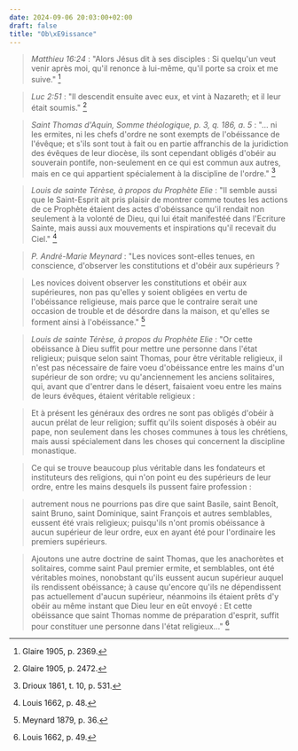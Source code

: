 ```yaml
---
date: 2024-09-06 20:03:00+02:00
draft: false
title: "Ob\xE9issance"
---
```





> *Matthieu 16:24* : "Alors Jésus dit à ses disciples : Si quelqu'un veut venir après moi, qu'il renonce à lui-même, qu'il porte sa croix et me suive." [^1]

[^1]: Glaire 1905, p. 2369.

> *Luc 2:51* : "Il descendit ensuite avec eux, et vint à Nazareth; et il leur était soumis." [^2]

[^2]: Glaire 1905, p. 2472.

> *Saint Thomas d'Aquin, Somme théologique, p. 3, q. 186, a. 5* : "... ni les ermites, ni les chefs d'ordre ne sont exempts de l'obéissance de l'évêque; et s'ils sont tout à fait ou en partie affranchis de la juridiction des évêques de leur diocèse, ils sont cependant obligés d'obéir au souverain pontife, non-seulement en ce qui est commun aux autres, mais en ce qui appartient spécialement à la discipline de l'ordre." [^3]

[^3]: Drioux 1861, t. 10, p. 531.

> *Louis de sainte Térèse, à propos du Prophète Elie* : "Il semble aussi que le Saint-Esprit ait pris plaisir de montrer comme toutes les actions de ce Prophète étaient des actes d'obéissance qu'il rendait non seulement à la volonté de Dieu, qui lui était manifestéé dans l'Ecriture Sainte, mais aussi aux mouvements et inspirations qu'il recevait du Ciel." [^4]

[^4]: Louis 1662, p. 48.

> *P. André-Marie Meynard* : "Les novices sont-elles tenues, en conscience, d'observer les constitutions et d'obéir aux supérieurs ? 

> Les novices doivent observer les constitutions et obéir aux supérieures, non pas qu'elles y soient obligées en vertu de l'obéissance religieuse, mais parce que le contraire serait une occasion de trouble et de désordre dans la maison, et qu'elles se forment ainsi à l'obéissance." [^5]

[^5]: Meynard 1879, p. 36. 

> *Louis de sainte Térèse, à propos du Prophète Elie* : "Or cette obéissance à Dieu suffit pour mettre une personne dans l'état religieux; puisque selon saint Thomas, pour être véritable religieux, il n'est pas nécessaire de faire voeu d'obéissance entre les mains d'un supérieur de son ordre; vu qu'anciennement les anciens solitaires, qui, avant que d'entrer dans le désert, faisaient voeu entre les mains de leurs évêques, étaient véritable religieux : 

> Et à présent les généraux des ordres ne sont pas obligés d'obéir à aucun prélat de leur religion; suffit qu'ils soient disposés à obéir au pape, non seulement dans les choses communes à tous les chrétiens, mais aussi spécialement dans les choses qui concernent la discipline monastique.

> Ce qui se trouve beaucoup plus véritable dans les fondateurs et instituteurs des religions, qui n'on point eu des supérieurs de leur ordre, entre les mains desquels ils pussent faire profession :

> autrement nous ne pourrions pas dire que saint Basile, saint Benoît, saint Bruno, saint Dominique, saint François et autres semblables, eussent été vrais religieux; puisqu'ils n'ont promis obéissance à aucun supérieur de leur ordre, eux en ayant été pour l'ordinaire les premiers supérieurs.

> Ajoutons une autre doctrine de saint Thomas, que les anachorètes et solitaires, comme saint Paul premier ermite, et semblables, ont été véritables moines, nonobstant qu'ils eussent aucun supérieur auquel ils rendissent obéissance; à cause qu'encore qu'ils ne dépendissent pas actuellement d'aucun supérieur, néanmoins ils étaient prêts d'y obéir au même instant que Dieu leur en eût envoyé : Et cette obéissance que saint Thomas nomme de préparation d'esprit, suffit pour constituer une personne dans l'état religieux..." [^6]

[^6]: Louis 1662, p. 49.



